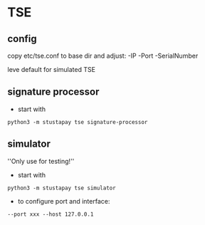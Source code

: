 # TSE

## config

copy etc/tse.conf to base dir and adjust:
-IP
-Port
-SerialNumber

leve default for simulated TSE

## signature processor

- start with

```shell
python3 -m stustapay tse signature-processor
```

## simulator

''Only use for testing!''

- start with

```shell
python3 -m stustapay tse simulator
```

- to configure port and interface:

```shell
--port xxx --host 127.0.0.1
```
